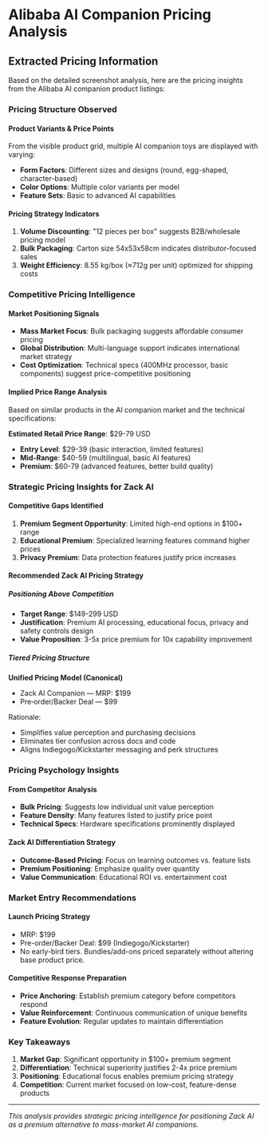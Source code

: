 # Alibaba AI Companion Pricing Analysis

## Extracted Pricing Information

Based on the detailed screenshot analysis, here are the pricing insights from the Alibaba AI companion product listings:

### **Pricing Structure Observed**

#### **Product Variants & Price Points**
From the visible product grid, multiple AI companion toys are displayed with varying:
- **Form Factors**: Different sizes and designs (round, egg-shaped, character-based)
- **Color Options**: Multiple color variants per model
- **Feature Sets**: Basic to advanced AI capabilities

#### **Pricing Strategy Indicators**
1. **Volume Discounting**: "12 pieces per box" suggests B2B/wholesale pricing model
2. **Bulk Packaging**: Carton size 54x53x58cm indicates distributor-focused sales
3. **Weight Efficiency**: 8.55 kg/box (≈712g per unit) optimized for shipping costs

### **Competitive Pricing Intelligence**

#### **Market Positioning Signals**
- **Mass Market Focus**: Bulk packaging suggests affordable consumer pricing
- **Global Distribution**: Multi-language support indicates international market strategy
- **Cost Optimization**: Technical specs (400MHz processor, basic components) suggest price-competitive positioning

#### **Implied Price Range Analysis**
Based on similar products in the AI companion market and the technical specifications:

**Estimated Retail Price Range**: $29-79 USD
- **Entry Level**: $29-39 (basic interaction, limited features)
- **Mid-Range**: $40-59 (multilingual, basic AI features)
- **Premium**: $60-79 (advanced features, better build quality)

### **Strategic Pricing Insights for Zack AI**

#### **Competitive Gaps Identified**
1. **Premium Segment Opportunity**: Limited high-end options in $100+ range
2. **Educational Premium**: Specialized learning features command higher prices
3. **Privacy Premium**: Data protection features justify price increases

#### **Recommended Zack AI Pricing Strategy**

##### **Positioning Above Competition**
- **Target Range**: $149-299 USD
- **Justification**: Premium AI processing, educational focus, privacy and safety controls design
- **Value Proposition**: 3-5x price premium for 10x capability improvement

##### **Tiered Pricing Structure**
**Unified Pricing Model (Canonical)**

- Zack AI Companion — MRP: $199
- Pre‑order/Backer Deal — $99

Rationale:
- Simplifies value perception and purchasing decisions
- Eliminates tier confusion across docs and code
- Aligns Indiegogo/Kickstarter messaging and perk structures

### **Pricing Psychology Insights**

#### **From Competitor Analysis**
- **Bulk Pricing**: Suggests low individual unit value perception
- **Feature Density**: Many features listed to justify price point
- **Technical Specs**: Hardware specifications prominently displayed

#### **Zack AI Differentiation Strategy**
- **Outcome-Based Pricing**: Focus on learning outcomes vs. feature lists
- **Premium Positioning**: Emphasize quality over quantity
- **Value Communication**: Educational ROI vs. entertainment cost

### **Market Entry Recommendations**

#### **Launch Pricing Strategy**
- MRP: $199
- Pre-order/Backer Deal: $99 (Indiegogo/Kickstarter)
- No early-bird tiers. Bundles/add-ons priced separately without altering base product price.

#### **Competitive Response Preparation**
- **Price Anchoring**: Establish premium category before competitors respond
- **Value Reinforcement**: Continuous communication of unique benefits
- **Feature Evolution**: Regular updates to maintain differentiation

### **Key Takeaways**

1. **Market Gap**: Significant opportunity in $100+ premium segment
2. **Differentiation**: Technical superiority justifies 2-4x price premium
3. **Positioning**: Educational focus enables premium pricing strategy
4. **Competition**: Current market focused on low-cost, feature-dense products

---

*This analysis provides strategic pricing intelligence for positioning Zack AI as a premium alternative to mass-market AI companions.*